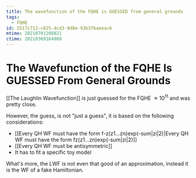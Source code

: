 ```yaml
---
title: The wavefunction of the FQHE is GUESSED from general grounds
tags:
  - FQHE
id: 2517c712-c625-4cd3-9d8e-93b37baeeac6
mtime: 20210701200821
ctime: 20210309164800
---
```


# The Wavefunction of the FQHE Is GUESSED From General Grounds

[[The Laughlin Wavefunction]] is just guessed for the FQHE $\approx10^{11}$ and was pretty close.

However, the guess, is not "just a guess", it is based on the following considerations:

- [[Every QH WF must have the form f-z(z1...zn)exp(-sum|zi|2)|Every QH WF must have the form fz(z1...zn)exp(-sum|zi|2)]]
- [[Every QH WF must be antisymmetric]]
- It has to fit a specific toy model

What's more, the LWF is not even that good of an approximation, instead it is the WF of a fake Hamiltonian.
